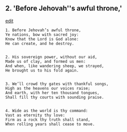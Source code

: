 
## 2.  'Before Jehovah''s awful throne,'
[edit](https://docs.google.com/document/d/1T_6pW8cU_PxruRo6O%2DbYyV0FPCAddKyu/edit?mode=html)



    1. Before Jehovah’s awful throne,
    Ye nations, bow with sacred joy:
    Know that the Lord is God alone:
    He can create, and he destroy.


    2. His sovereign power, without our aid,
    Made us of clay, and formed us men:
    And when, like wandering sheep, we strayed,
    He brought us to his fold again.


    3. We’ll crowd thy gates with thankful songs,
    High as the heavens our voices raise;
    And earth, with her ten thousand tongues,
    Shall fill thy courts with sounding praise.


    4. Wide as the world is thy command:
    Vast as eternity thy love:
    Firm as a rock thy truth shall stand,
    When rolling years shall cease to move.
